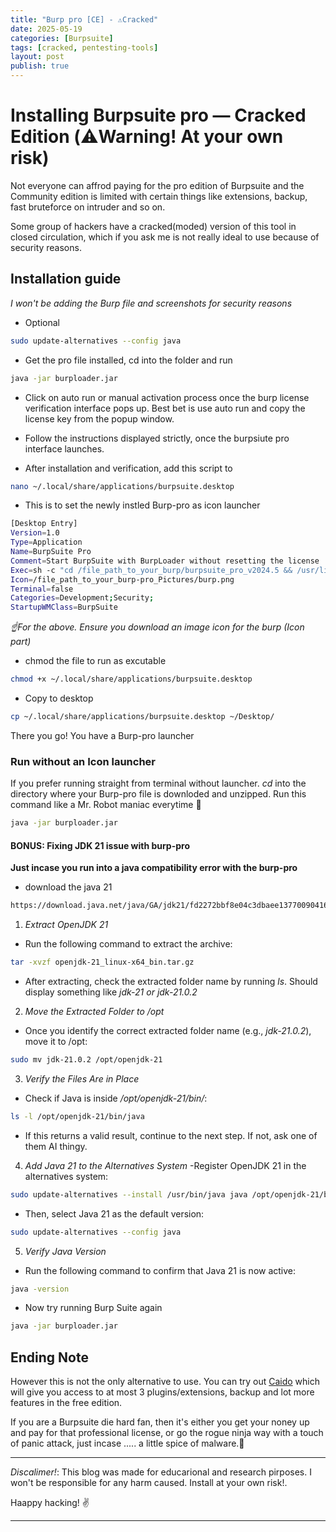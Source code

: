 ```yaml
---
title: "Burp pro [CE] - ⚠️Cracked"
date: 2025-05-19
categories: [Burpsuite]
tags: [cracked, pentesting-tools]
layout: post
publish: true
---
```


# Installing Burpsuite pro — Cracked Edition (⚠️Warning! At your own risk)

Not everyone can affrod paying for the pro edition of Burpsuite and the Community edition is limited with certain things like extensions, backup, fast bruteforce on intruder and so on.

Some group of hackers have a cracked(moded) version of this tool in closed circulation, which if you ask me is not really ideal to use because of security reasons. 


## Installation guide
*I won't be adding the Burp file and screenshots for security reasons*

- Optional
```bash
sudo update-alternatives --config java
```

- Get the pro file installed, cd into the folder and run 
```bash
java -jar burploader.jar
``` 

- Click on auto run or manual activation process once the burp license verification interface pops up. Best bet is use auto run and copy the license key from the popup window.

- Follow the instructions displayed strictly, once the burpsiute pro interface launches.

- After installation and verification, add this script to
```bash
nano ~/.local/share/applications/burpsuite.desktop
``` 
+ This is to set the newly instled Burp-pro as icon launcher

```bash
[Desktop Entry]
Version=1.0
Type=Application
Name=BurpSuite Pro
Comment=Start BurpSuite with BurpLoader without resetting the license
Exec=sh -c "cd /file_path_to_your_burp/burpsuite_pro_v2024.5 && /usr/lib/jvm/java-21-openjdk-amd64/bin/java -jar burploader.jar"
Icon=/file_path_to_your_burp-pro_Pictures/burp.png
Terminal=false
Categories=Development;Security;
StartupWMClass=BurpSuite
```
*☝️For the above. Ensure you download an image icon for the burp (Icon part)*

- chmod the file to run as excutable
```bash
chmod +x ~/.local/share/applications/burpsuite.desktop
```

- Copy to desktop 
```bash
cp ~/.local/share/applications/burpsuite.desktop ~/Desktop/
```

There you go! You have a Burp-pro launcher

### Run without an Icon launcher
If you prefer running straight from terminal without launcher. *cd* into the directory where your Burp-pro file is downloded and unzipped. Run this command like a Mr. Robot maniac everytime 🙂 

```bash
java -jar burploader.jar
```


#### BONUS: Fixing JDK 21 issue with burp-pro
**Just incase you run into a java compatibility error with the burp-pro**

- download the java 21
```bash
https://download.java.net/java/GA/jdk21/fd2272bbf8e04c3dbaee13770090416c/35/GPL/openjdk-21_linux-x64_bin.tar.gz
```

1. *Extract OpenJDK 21*
- Run the following command to extract the archive:
```bash
tar -xvzf openjdk-21_linux-x64_bin.tar.gz
```

- After extracting, check the extracted folder name by running *ls*. Should display something like *jdk-21 or jdk-21.0.2*

2. *Move the Extracted Folder to /opt*
- Once you identify the correct extracted folder name (e.g., *jdk-21.0.2*), move it to /opt:
```bash
sudo mv jdk-21.0.2 /opt/openjdk-21
```

3. *Verify the Files Are in Place*
- Check if Java is inside */opt/openjdk-21/bin/*:
```bash
ls -l /opt/openjdk-21/bin/java
```

- If this returns a valid result, continue to the next step. If not, ask one of them AI thingy.

4. *Add Java 21 to the Alternatives System*
-Register OpenJDK 21 in the alternatives system:
```bash
sudo update-alternatives --install /usr/bin/java java /opt/openjdk-21/bin/java 21
```
- Then, select Java 21 as the default version:
```bash
sudo update-alternatives --config java
```

5. *Verify Java Version*
- Run the following command to confirm that Java 21 is now active:
```bash
java -version
```

- Now try running Burp Suite again
```bash
java -jar burploader.jar
```


## Ending Note
However this is not the only alternative to use. You can try out [Caido](https://caido.io/) which will give you access to at most 3 plugins/extensions, backup and lot more features in the free edition. 

If you are a Burpsuite die hard fan, then it's either you get your noney up and pay for that professional license, or go the rogue ninja way with a touch of panic attack, just incase ..... a little spice of malware.🌚

---
*Discalimer!*: This blog was made for educarional and research pirposes. I won't be responsible for any harm caused. Install at your own risk!.

Haappy hacking! ✌️

---